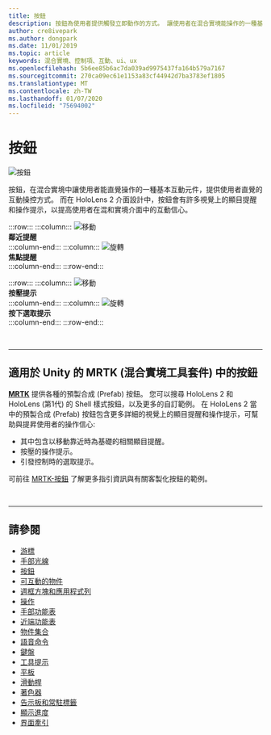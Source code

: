```yaml
---
title: 按鈕
description: 按鈕為使用者提供觸發立即動作的方式。 讓使用者在混合實境能操作的一種基本互動介面元件。
author: cre8ivepark
ms.author: dongpark
ms.date: 11/01/2019
ms.topic: article
keywords: 混合實境、控制項、互動、ui、ux
ms.openlocfilehash: 5b6ee85b6ac7da039ad9975437fa164b579a7167
ms.sourcegitcommit: 270ca09ec61e1153a83cf44942d7ba3783ef1805
ms.translationtype: MT
ms.contentlocale: zh-TW
ms.lasthandoff: 01/07/2020
ms.locfileid: "75694002"
---
```

# <a name="button"></a>按鈕

![按鈕](images/UX/UX_Hero_Button.jpg)

按鈕，在混合實境中讓使用者能直覺操作的一種基本互動元件，提供使用者直覺的互動操控方式。 而在 HoloLens 2 介面設計中，按鈕會有許多視覺上的顯目提醒和操作提示，以提高使用者在混和實境介面中的互動信心。 


:::row:::
    :::column:::
       ![移動](images/UX/UX_Button_Affordance_ProximityLight.jpg)<br>
       **鄰近提醒**<br>
    :::column-end:::
    :::column:::
       ![旋轉](images/UX/UX_Button_Affordance_FocusHighlight.jpg)<br>
        **焦點提醒**<br>
    :::column-end:::
:::row-end:::

:::row:::
    :::column:::
       ![移動](images/UX/UX_Button_Affordance_Compression.jpg)<br>
       **按壓提示**<br>
    :::column-end:::
    :::column:::
       ![旋轉](images/UX/UX_Button_Affordance_Pulse.jpg)<br>
        **按下選取提示**<br>
    :::column-end:::
:::row-end:::

<br>


---

## <a name="button-in-mrtkmixed-reality-toolkit-for-unity"></a>適用於 Unity 的 MRTK (混合實境工具套件) 中的按鈕
**[MRTK](https://github.com/Microsoft/MixedRealityToolkit-Unity)** 提供各種的預製合成 (Prefab) 按鈕。 您可以搜尋 HoloLens 2 和 HoloLens (第1代) 的 Shell 樣式按鈕，以及更多的自訂範例。 在 HoloLens 2 當中的預製合成 (Prefab) 按鈕包含更多詳細的視覺上的顯目提醒和操作提示，可幫助與提昇使用者的操作信心:

* 其中包含以移動靠近時為基礎的相關顯目提醒。
* 按壓的操作提示。
* 引發控制時的選取提示。

可前往 [MRTK-按鈕](https://docs.microsoft.com/windows/mixed-reality/mrtk-unity/features/ux-building-blocks/button) 了解更多指引資訊與有關客製化按鈕的範例。



<br>

---


## <a name="see-also"></a>請參閱

* [游標](cursors.md)
* [手部光線](point-and-commit.md)
* [按鈕](button.md)
* [可互動的物件](interactable-object.md)
* [週框方塊和應用程式列](app-bar-and-bounding-box.md)
* [操作](direct-manipulation.md)
* [手部功能表](hand-menu.md)
* [近端功能表](near-menu.md)
* [物件集合](object-collection.md)
* [語音命令](voice-input.md)
* [鍵盤](keyboard.md)
* [工具提示](tooltip.md)
* [平板](slate.md)
* [滑動桿](slider.md)
* [著色器](shader.md)
* [告示板和常駐標籤](billboarding-and-tag-along.md)
* [顯示進度](progress.md)
* [界面牽引](surface-magnetism.md)
